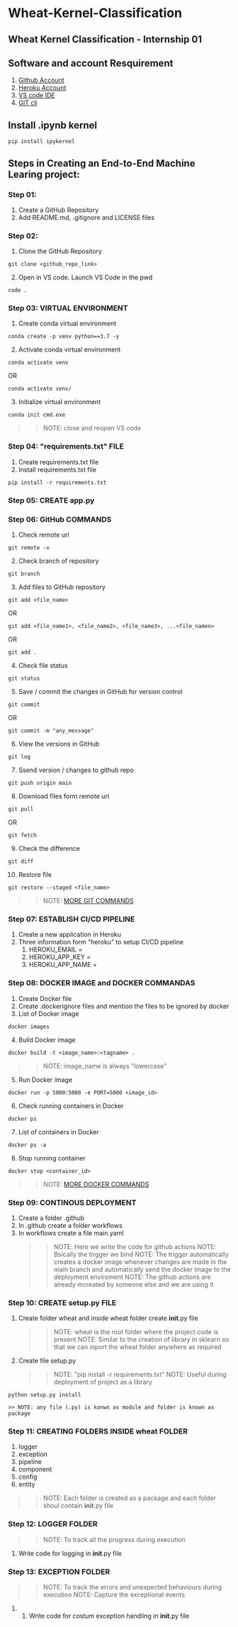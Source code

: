 # Wheat-Kernel-Classification
## Wheat Kernel Classification - Internship 01

## Software and account Resquirement
1. [Github Account](https://github.com)
2. [Heroku Account](https://dashboard.heroku.com/login)
3. [VS code IDE](https://code.visualstudio.com/download)
4. [GIT cli](https://git-scm.com/downloads)

## Install .ipynb kernel
```
pip install ipykernel
```

## Steps in Creating an End-to-End Machine Learing project:
### Step 01:
1. Create a GitHub Repository
2. Add README.md, .gitignore and LICENSE files

### Step 02:
1. Clone the GitHub Repository
```
git clone <github_repo_link>
```
2. Open in VS code. Launch VS Code in the pwd
```
code .
```

### Step 03: VIRTUAL ENVIRONMENT 
1. Create conda virtual environment 
```
conda create -p venv python==3.7 -y
```
2. Activate conda virtual environment
```
conda activate venv
```
OR
```
conda activate venv/
```
3. Initialize virtual environment 
```
conda init cmd.exe
```
>> NOTE: close and reopen VS code

### Step 04: "requirements.txt" FILE
1. Create requirements.txt file
2. Install requirements.txt file
```
pip install -r requirements.txt
``` 

### Step 05: CREATE app.py

### Step 06: GitHub COMMANDS
1. Check remote url
```
git remote -v
```
2. Check branch of repository
```
git branch
```
3. Add files to GitHub repository
```
git add <file_name>
```
OR
```
git add <file_name1>, <file_name2>, <file_name3>, ...<file_namen>
```
OR
```
git add .
```
4. Check file status
```
git status
```
5. Save / commit the changes in GitHub for version control 
```
git commit
```
OR 
```
git commit -m "any_message"
```
6. View the versions in GitHub
```
git log
```
7. Ssend version / changes to github repo
```
git push origin main
```
8. Download files form remote url
```
git pull
```
OR
```
git fetch
```
9. Check the difference
```
git diff
```
10. Restore file
```
git restore --staged <file_name>
```
>>NOTE: [MORE GIT COMMANDS](https://git-scm.com/docs/gittutorial)

### Step 07: ESTABLISH CI/CD PIPELINE 
1. Create a new application in Heroku
2. Three information form "heroku" to setup CI/CD pipeline
    1. HEROKU_EMAIL = 
    2. HEROKU_APP_KEY = 
    3. HEROKU_APP_NAME = 

### Step 08: DOCKER IMAGE and DOCKER COMMANDAS
1. Create Docker file 
2. Create .dockerignore files and mention the files to be ignored by docker
3. List of Docker image
```
docker images
```
4. Build Docker image
```
docker build -t <image_name>:<tagname> .
```
>> NOTE: image_name is always "lowercase"
5. Run Docker image
```
docker run -p 5000:5000 -e PORT=5000 <image_id>
```
6. Check running containers in Docker 
```
docker ps
```
7. List of containers in Docker
```
docker ps -a
```
8. Stop running container
```
docker stop <container_id>
```
>>NOTE: [MORE DOCKER COMMANDS](https://docs.docker.com/engine/reference/commandline/docker/)

### Step 09: CONTINOUS DEPLOYMENT
1. Create a folder .github
2. In .github create a folder workflows
3. In workflows create a file main.yaml 
    >> NOTE: Here we write the code for github actions
    >> NOTE: Bsically the tirgger we bind
    >> NOTE: The trigger automatically creates a docker image whenever changes are made in the main branch and automatically send the docker image to the deployment enviroment
    >>NOTE: The github actions are already mcreated by someone else and we are using it

### Step 10: CREATE setup.py FILE
1. Create folder wheat and inside wheat folder create __init__.py file
    >> NOTE: wheat is the root folder where the project code is present
    >> NOTE: Similar to the creation of library in sklearn so that we can inport the wheat folder anywhere as required
2. Create file setup.py
    >> NOTE: "pip install -r requirements.txt" 
    >> NOTE: Useful during deployment of project as a library
```
python setup.py install
```
    >> NOTE: any file (.py) is konwn as module and folder is known as package

### Step 11: CREATING FOLDERS INSIDE wheat FOLDER
1. logger
2. exception
3. pipeline
4. component
5. config
6. entity
>> NOTE: Each folder is created as a package and each folder shoul contain __init__.py file

### Step 12: LOGGER FOLDER
>> NOTE: To track all the progress during execution
1. Write code for logging in __init__.py file

### Step 13: EXCEPTION FOLDER
>> NOTE: To track the errors and unexpected behaviours during execution
>> NOTE: Capture the exceptional events
1. 1. Write code for costum exception handling in __init__.py file


